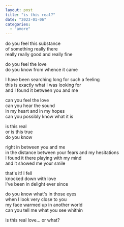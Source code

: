 ```yaml
---
layout: post
title: "is this real?"
date: "2023-01-06"
categories: 
  - "amore"
---
```


do you feel this substance  
of something really there  
really really good and really fine    

do you feel the love  
do you know from whence it came  

I have been searching long for such a feeling  
this is exactly what I was looking for  
and I found it between you and me  

can you feel the love  
can you hear the sound  
in my heart and in my hopes  
can you possibly know what it is  

is this real  
or is this true  
do you know  

right in between you and me  
in the distance between your fears and my hesitations  
I found it there playing with my mind  
and it showed me your smile  

that's it! I fell  
knocked down with love  
I've been in delight ever since  
 
do you know what's in those eyes  
when I look very close to you  
my face warmed up in another world  
can you tell me what you see whithin  

is this real love... or what?  


